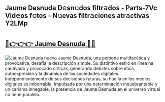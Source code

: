 ## Jaume Desnuda D𝚎sn𝚞dos filtr𝚊dos - Parts-7Vc Vid𝚎os f𝚘tos - N𝚞evas filtr𝚊ciones atr𝚊ctivas Y2LMp

# <h2><a href="http://mb0fyx.tromn.icu/?c=Jaume+Desnuda">🔗👉👉👉 Jaume Desnuda 🔗🔗</a></h2>

[![Jaume Desnuda nuevo](https://i.imgur.com/pEAQMta.gif)](http://mb0fyx.tromn.icu/?c=Jaume+Desnuda)
Jaume Desnuda, una persona multifacética y provocativa, desafía la descripción simple. Su distintivo estilo en línea ha cautivado y provocado críticas, generando debates sobre ética, autoexpresión y la dinámica de las sociedades digitales. Independientemente de sus decisiones futuras, su huella en los medios digitales es imborrable. Impulsada por una determinación inquebrantable y un carisma innegable, la presencia de Jaume Desnuda en el universo virtual no tiene paralelo.
